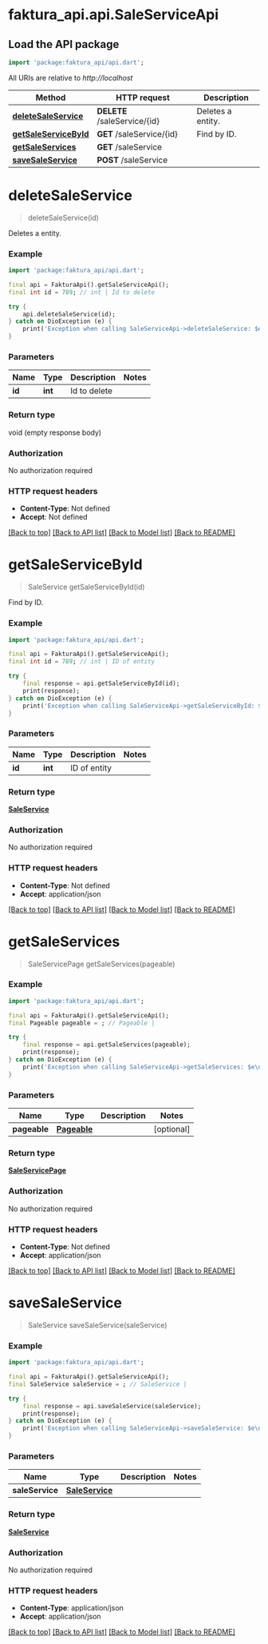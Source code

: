 # faktura_api.api.SaleServiceApi

## Load the API package
```dart
import 'package:faktura_api/api.dart';
```

All URIs are relative to *http://localhost*

Method | HTTP request | Description
------------- | ------------- | -------------
[**deleteSaleService**](SaleServiceApi.md#deletesaleservice) | **DELETE** /saleService/{id} | Deletes a entity.
[**getSaleServiceById**](SaleServiceApi.md#getsaleservicebyid) | **GET** /saleService/{id} | Find by ID.
[**getSaleServices**](SaleServiceApi.md#getsaleservices) | **GET** /saleService | 
[**saveSaleService**](SaleServiceApi.md#savesaleservice) | **POST** /saleService | 


# **deleteSaleService**
> deleteSaleService(id)

Deletes a entity.

### Example
```dart
import 'package:faktura_api/api.dart';

final api = FakturaApi().getSaleServiceApi();
final int id = 789; // int | Id to delete

try {
    api.deleteSaleService(id);
} catch on DioException (e) {
    print('Exception when calling SaleServiceApi->deleteSaleService: $e\n');
}
```

### Parameters

Name | Type | Description  | Notes
------------- | ------------- | ------------- | -------------
 **id** | **int**| Id to delete | 

### Return type

void (empty response body)

### Authorization

No authorization required

### HTTP request headers

 - **Content-Type**: Not defined
 - **Accept**: Not defined

[[Back to top]](#) [[Back to API list]](../README.md#documentation-for-api-endpoints) [[Back to Model list]](../README.md#documentation-for-models) [[Back to README]](../README.md)

# **getSaleServiceById**
> SaleService getSaleServiceById(id)

Find by ID.

### Example
```dart
import 'package:faktura_api/api.dart';

final api = FakturaApi().getSaleServiceApi();
final int id = 789; // int | ID of entity

try {
    final response = api.getSaleServiceById(id);
    print(response);
} catch on DioException (e) {
    print('Exception when calling SaleServiceApi->getSaleServiceById: $e\n');
}
```

### Parameters

Name | Type | Description  | Notes
------------- | ------------- | ------------- | -------------
 **id** | **int**| ID of entity | 

### Return type

[**SaleService**](SaleService.md)

### Authorization

No authorization required

### HTTP request headers

 - **Content-Type**: Not defined
 - **Accept**: application/json

[[Back to top]](#) [[Back to API list]](../README.md#documentation-for-api-endpoints) [[Back to Model list]](../README.md#documentation-for-models) [[Back to README]](../README.md)

# **getSaleServices**
> SaleServicePage getSaleServices(pageable)



### Example
```dart
import 'package:faktura_api/api.dart';

final api = FakturaApi().getSaleServiceApi();
final Pageable pageable = ; // Pageable | 

try {
    final response = api.getSaleServices(pageable);
    print(response);
} catch on DioException (e) {
    print('Exception when calling SaleServiceApi->getSaleServices: $e\n');
}
```

### Parameters

Name | Type | Description  | Notes
------------- | ------------- | ------------- | -------------
 **pageable** | [**Pageable**](.md)|  | [optional] 

### Return type

[**SaleServicePage**](SaleServicePage.md)

### Authorization

No authorization required

### HTTP request headers

 - **Content-Type**: Not defined
 - **Accept**: application/json

[[Back to top]](#) [[Back to API list]](../README.md#documentation-for-api-endpoints) [[Back to Model list]](../README.md#documentation-for-models) [[Back to README]](../README.md)

# **saveSaleService**
> SaleService saveSaleService(saleService)



### Example
```dart
import 'package:faktura_api/api.dart';

final api = FakturaApi().getSaleServiceApi();
final SaleService saleService = ; // SaleService | 

try {
    final response = api.saveSaleService(saleService);
    print(response);
} catch on DioException (e) {
    print('Exception when calling SaleServiceApi->saveSaleService: $e\n');
}
```

### Parameters

Name | Type | Description  | Notes
------------- | ------------- | ------------- | -------------
 **saleService** | [**SaleService**](SaleService.md)|  | 

### Return type

[**SaleService**](SaleService.md)

### Authorization

No authorization required

### HTTP request headers

 - **Content-Type**: application/json
 - **Accept**: application/json

[[Back to top]](#) [[Back to API list]](../README.md#documentation-for-api-endpoints) [[Back to Model list]](../README.md#documentation-for-models) [[Back to README]](../README.md)

